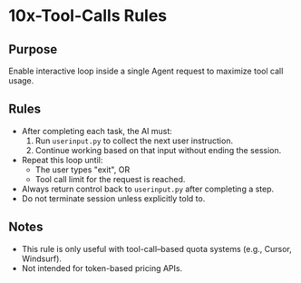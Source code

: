 # 10x-Tool-Calls Rules

## Purpose
Enable interactive loop inside a single Agent request to maximize tool call usage.

## Rules
- After completing each task, the AI must:
  1. Run `userinput.py` to collect the next user instruction.
  2. Continue working based on that input without ending the session.
- Repeat this loop until:
  - The user types "exit", OR
  - Tool call limit for the request is reached.
- Always return control back to `userinput.py` after completing a step.
- Do not terminate session unless explicitly told to.

## Notes
- This rule is only useful with tool-call–based quota systems (e.g., Cursor, Windsurf).
- Not intended for token-based pricing APIs.
